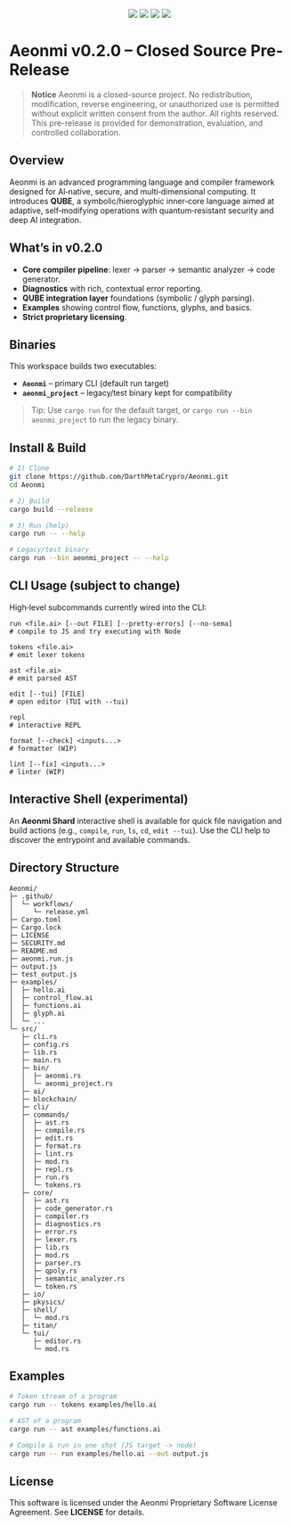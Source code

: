 <p align="center">
  <img src="https://img.shields.io/github/actions/workflow/status/DarthMetaCrypro/Aeonmi/release.yml?label=build" />
  <img src="https://img.shields.io/github/v/release/DarthMetaCrypro/Aeonmi?include_prereleases&sort=semver" />
  <img src="https://img.shields.io/badge/license-Proprietary-red" />
  <img src="https://img.shields.io/badge/language-Rust-informational" />
</p>

# Aeonmi v0.2.0 – Closed Source Pre-Release

> **Notice**
> Aeonmi is a closed-source project. No redistribution, modification, reverse engineering, or unauthorized use is permitted without explicit written consent from the author. All rights reserved. This pre-release is provided for demonstration, evaluation, and controlled collaboration.

## Overview

Aeonmi is an advanced programming language and compiler framework designed for AI‑native, secure, and multi‑dimensional computing. It introduces **QUBE**, a symbolic/hieroglyphic inner‑core language aimed at adaptive, self‑modifying operations with quantum‑resistant security and deep AI integration.

## What’s in v0.2.0

* **Core compiler pipeline**: lexer → parser → semantic analyzer → code generator.
* **Diagnostics** with rich, contextual error reporting.
* **QUBE integration layer** foundations (symbolic / glyph parsing).
* **Examples** showing control flow, functions, glyphs, and basics.
* **Strict proprietary licensing**.

## Binaries

This workspace builds two executables:

* **`Aeonmi`** – primary CLI (default run target)
* **`aeonmi_project`** – legacy/test binary kept for compatibility

> Tip: Use `cargo run` for the default target, or `cargo run --bin aeonmi_project` to run the legacy binary.

## Install & Build

```bash
# 1) Clone
git clone https://github.com/DarthMetaCrypro/Aeonmi.git
cd Aeonmi

# 2) Build
cargo build --release

# 3) Run (help)
cargo run -- --help

# Legacy/test binary
cargo run --bin aeonmi_project -- --help
```

## CLI Usage (subject to change)

High‑level subcommands currently wired into the CLI:

```text
run <file.ai> [--out FILE] [--pretty-errors] [--no-sema]
# compile to JS and try executing with Node

tokens <file.ai>
# emit lexer tokens

ast <file.ai>
# emit parsed AST

edit [--tui] [FILE]
# open editor (TUI with --tui)

repl
# interactive REPL

format [--check] <inputs...>
# formatter (WIP)

lint [--fix] <inputs...>
# linter (WIP)
```

## Interactive Shell (experimental)

An **Aeonmi Shard** interactive shell is available for quick file navigation and build actions (e.g., `compile`, `run`, `ls`, `cd`, `edit --tui`). Use the CLI help to discover the entrypoint and available commands.

## Directory Structure

```text
Aeonmi/
├─ .github/
│  └─ workflows/
│     └─ release.yml
├─ Cargo.toml
├─ Cargo.lock
├─ LICENSE
├─ SECURITY.md
├─ README.md
├─ aeonmi.run.js
├─ output.js
├─ test_output.js
├─ examples/
│  ├─ hello.ai
│  ├─ control_flow.ai
│  ├─ functions.ai
│  ├─ glyph.ai
│  └─ ...
└─ src/
   ├─ cli.rs
   ├─ config.rs
   ├─ lib.rs
   ├─ main.rs
   ├─ bin/
   │  ├─ aeonmi.rs
   │  └─ aeonmi_project.rs
   ├─ ai/
   ├─ blockchain/
   ├─ cli/
   ├─ commands/
   │  ├─ ast.rs
   │  ├─ compile.rs
   │  ├─ edit.rs
   │  ├─ format.rs
   │  ├─ lint.rs
   │  ├─ mod.rs
   │  ├─ repl.rs
   │  ├─ run.rs
   │  └─ tokens.rs
   ├─ core/
   │  ├─ ast.rs
   │  ├─ code_generator.rs
   │  ├─ compiler.rs
   │  ├─ diagnostics.rs
   │  ├─ error.rs
   │  ├─ lexer.rs
   │  ├─ lib.rs
   │  ├─ mod.rs
   │  ├─ parser.rs
   │  ├─ qpoly.rs
   │  ├─ semantic_analyzer.rs
   │  └─ token.rs
   ├─ io/
   ├─ pkysics/
   ├─ shell/
   │  └─ mod.rs
   ├─ titan/
   └─ tui/
      ├─ editor.rs
      └─ mod.rs
```

## Examples

```bash
# Token stream of a program
cargo run -- tokens examples/hello.ai

# AST of a program
cargo run -- ast examples/functions.ai

# Compile & run in one shot (JS target -> node)
cargo run -- run examples/hello.ai --out output.js
```

## License

This software is licensed under the Aeonmi Proprietary Software License Agreement. See **LICENSE** for details.
